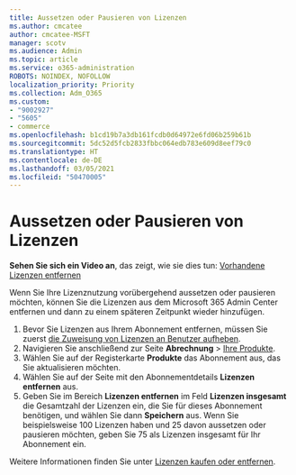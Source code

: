```yaml
---
title: Aussetzen oder Pausieren von Lizenzen
ms.author: cmcatee
author: cmcatee-MSFT
manager: scotv
ms.audience: Admin
ms.topic: article
ms.service: o365-administration
ROBOTS: NOINDEX, NOFOLLOW
localization_priority: Priority
ms.collection: Adm_O365
ms.custom:
- "9002927"
- "5605"
- commerce
ms.openlocfilehash: b1cd19b7a3db161fcdb0d64972e6fd06b259b61b
ms.sourcegitcommit: 5dc52d5fcb2833fbbc064edb783e609d8eef79c0
ms.translationtype: HT
ms.contentlocale: de-DE
ms.lasthandoff: 03/05/2021
ms.locfileid: "50470005"
---
```

# <a name="suspend-or-pause-licenses"></a>Aussetzen oder Pausieren von Lizenzen

**Sehen Sie sich ein Video an**, das zeigt, wie sie dies tun: [Vorhandene Lizenzen entfernen](https://go.microsoft.com/fwlink/p/?linkid=2154938)

Wenn Sie Ihre Lizenznutzung vorübergehend aussetzen oder pausieren möchten, können Sie die Lizenzen aus dem Microsoft 365 Admin Center entfernen und dann zu einem späteren Zeitpunkt wieder hinzufügen.

1. Bevor Sie Lizenzen aus Ihrem Abonnement entfernen, müssen Sie zuerst [die Zuweisung von Lizenzen an Benutzer aufheben](https://docs.microsoft.com/microsoft-365/admin/manage/remove-licenses-from-users).
2. Navigieren Sie anschließend zur Seite **Abrechnung** > [Ihre Produkte](https://go.microsoft.com/fwlink/p/?linkid=842054).
3. Wählen Sie auf der Registerkarte **Produkte** das Abonnement aus, das Sie aktualisieren möchten.
4. Wählen Sie auf der Seite mit den Abonnementdetails **Lizenzen entfernen** aus.
5. Geben Sie im Bereich **Lizenzen entfernen** im Feld **Lizenzen insgesamt** die Gesamtzahl der Lizenzen ein, die Sie für dieses Abonnement benötigen, und wählen Sie dann **Speichern** aus. Wenn Sie beispielsweise 100 Lizenzen haben und 25 davon aussetzen oder pausieren möchten, geben Sie 75 als Lizenzen insgesamt für Ihr Abonnement ein.

Weitere Informationen finden Sie unter [Lizenzen kaufen oder entfernen](https://docs.microsoft.com/microsoft-365/commerce/licenses/buy-licenses).